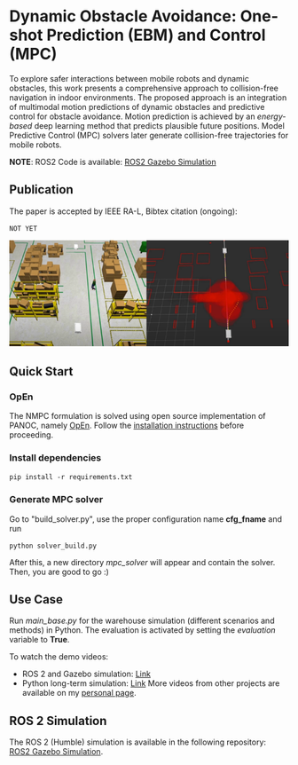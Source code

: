 # Dynamic Obstacle Avoidance: One-shot Prediction (EBM) and Control (MPC)
To explore safer interactions between mobile robots and dynamic obstacles, this work presents a comprehensive approach to collision-free navigation in indoor environments. The proposed approach is an integration of multimodal motion predictions of dynamic obstacles and predictive control for obstacle avoidance. Motion prediction is achieved by an *energy-based* deep learning method that predicts plausible future positions. Model Predictive Control (MPC) solvers later generate collision-free trajectories for mobile robots.

**NOTE**: 
ROS2 Code is available: [ROS2 Gazebo Simulation](https://github.com/Woodenonez/DyObAv-MPCnEBM-Warehouse-ROS2)

## Publication
The paper is accepted by IEEE RA-L,
Bibtex citation (ongoing):
```
NOT YET
```

![Example](doc/cover.png "Example")

## Quick Start

### OpEn
The NMPC formulation is solved using open source implementation of PANOC, namely [OpEn](https://alphaville.github.io/optimization-engine/). Follow the [installation instructions](https://alphaville.github.io/optimization-engine/docs/installation) before proceeding. 

### Install dependencies
```
pip install -r requirements.txt
```

### Generate MPC solver
Go to "build_solver.py", use the proper configuration name **cfg_fname** and run
```
python solver_build.py
```
After this, a new directory *mpc_solver* will appear and contain the solver. Then, you are good to go :)

## Use Case
Run *main_base.py* for the warehouse simulation (different scenarios and methods) in Python. The evaluation is activated by setting the *evaluation* variable to **True**.

To watch the demo videos:
- ROS 2 and Gazebo simulation: [Link](https://youtu.be/j4n2mt0KdMY)
- Python long-term simulation: [Link](https://youtu.be/nNLAS4Hfgtk)
More videos from other projects are available on my [personal page](https://woodenonez.github.io/).

## ROS 2 Simulation
The ROS 2 (Humble) simulation is available in the following repository: [ROS2 Gazebo Simulation](https://github.com/Woodenonez/DyObAv-MPCnEBM-Warehouse-ROS2).
